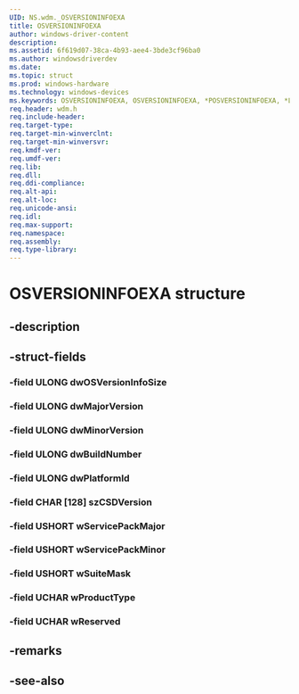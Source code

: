 ```yaml
---
UID: NS.wdm._OSVERSIONINFOEXA
title: OSVERSIONINFOEXA
author: windows-driver-content
description: 
ms.assetid: 6f619d07-38ca-4b93-aee4-3bde3cf96ba0
ms.author: windowsdriverdev
ms.date: 
ms.topic: struct
ms.prod: windows-hardware
ms.technology: windows-devices
ms.keywords: OSVERSIONINFOEXA, OSVERSIONINFOEXA, *POSVERSIONINFOEXA, *LPOSVERSIONINFOEXA
req.header: wdm.h
req.include-header:
req.target-type:
req.target-min-winverclnt:
req.target-min-winversvr:
req.kmdf-ver:
req.umdf-ver:
req.lib:
req.dll:
req.ddi-compliance:
req.alt-api:
req.alt-loc:
req.unicode-ansi:
req.idl:
req.max-support:
req.namespace:
req.assembly:
req.type-library:
---
```


# OSVERSIONINFOEXA structure

## -description



## -struct-fields

### -field ULONG dwOSVersionInfoSize			
 	
### -field ULONG dwMajorVersion			
 	
### -field ULONG dwMinorVersion			
 	
### -field ULONG dwBuildNumber			
 	
### -field ULONG dwPlatformId			
 	
### -field CHAR [128] szCSDVersion			
 	
### -field USHORT wServicePackMajor			
 	
### -field USHORT wServicePackMinor			
 	
### -field USHORT wSuiteMask			
 	
### -field UCHAR wProductType			
 	
### -field UCHAR wReserved			
 	
## -remarks

## -see-also